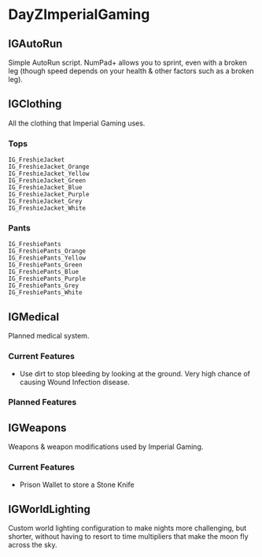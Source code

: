 # DayZImperialGaming

## IGAutoRun
Simple AutoRun script. NumPad+ allows you to sprint, even with a broken leg (though speed depends on your health & other factors such as a broken leg).

## IGClothing
All the clothing that Imperial Gaming uses.

### Tops
```
IG_FreshieJacket
IG_FreshieJacket_Orange
IG_FreshieJacket_Yellow
IG_FreshieJacket_Green
IG_FreshieJacket_Blue
IG_FreshieJacket_Purple
IG_FreshieJacket_Grey
IG_FreshieJacket_White
```
### Pants
```
IG_FreshiePants
IG_FreshiePants_Orange
IG_FreshiePants_Yellow
IG_FreshiePants_Green
IG_FreshiePants_Blue
IG_FreshiePants_Purple
IG_FreshiePants_Grey
IG_FreshiePants_White
```

## IGMedical
Planned medical system.

### Current Features
* Use dirt to stop bleeding by looking at the ground. Very high chance of causing Wound Infection disease.

### Planned Features


## IGWeapons
Weapons & weapon modifications used by Imperial Gaming.

### Current Features
* Prison Wallet to store a Stone Knife

## IGWorldLighting
Custom world lighting configuration to make nights more challenging, but shorter, without having to resort to time multipliers that make the moon fly across the sky.
